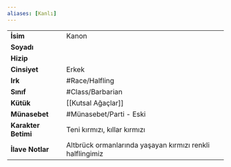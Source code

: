 ```yaml
---
aliases: [Kanlı]
---
```

|  |  |
|---|---|
| **İsim** | Kanon|
| **Soyadı** | |
| **Hizip** | |
| **Cinsiyet** | Erkek|
| **Irk** | #Race/Halfling|
| **Sınıf** | #Class/Barbarian|
| **Kütük** | [[Kutsal Ağaçlar]]|
| **Münasebet** | #Münasebet/Parti - Eski|
| **Karakter Betimi** | Teni kırmızı, kıllar kırmızı|
| **İlave Notlar** | Altbrück ormanlarında yaşayan kırmızı renkli halflingimiz|
